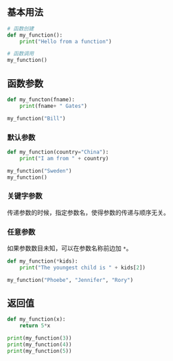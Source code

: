 ## 基本用法

```python
# 函数创建
def my_function():
    print("Hello from a function")

# 函数调用
my_function()
```



## 函数参数

```python
def my_functon(fname):
    print(fname+ " Gates")

my_function("Bill")
```



### 默认参数

```python
def my_function(country="China"):
    print("I am from " + country)

my_function("Sweden")
my_function()
```



### 关键字参数

传递参数的时候，指定参数名，使得参数的传递与顺序无关。

### 任意参数

如果参数数目未知，可以在参数名称前边加 `*`。

```python
def my_function(*kids):
    print("The youngest child is " + kids[2])

my_function("Phoebe", "Jennifer", "Rory")
```



## 返回值

```python
def my_function(x):
    return 5*x

print(my_function(3))
print(my_function(4))
print(my_function(5))
```





